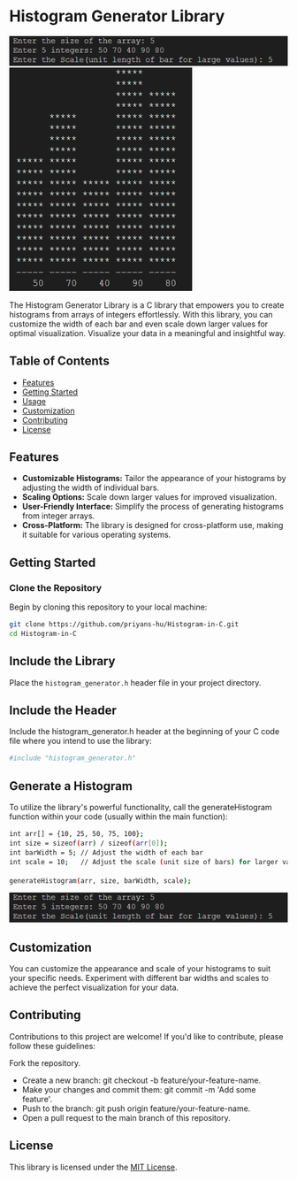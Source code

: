 # Histogram Generator Library

![Input](images/input.png)
![Sample Histogram](images/histogram.png)

The Histogram Generator Library is a C library that empowers you to create histograms from arrays of integers effortlessly. With this library, you can customize the width of each bar and even scale down larger values for optimal visualization. Visualize your data in a meaningful and insightful way.

## Table of Contents

- [Features](#features)
- [Getting Started](#getting-started)
- [Usage](#usage)
- [Customization](#customization)
- [Contributing](#contributing)
- [License](#license)

## Features

- **Customizable Histograms:** Tailor the appearance of your histograms by adjusting the width of individual bars.
- **Scaling Options:** Scale down larger values for improved visualization.
- **User-Friendly Interface:** Simplify the process of generating histograms from integer arrays.
- **Cross-Platform:** The library is designed for cross-platform use, making it suitable for various operating systems.

## Getting Started

### Clone the Repository

Begin by cloning this repository to your local machine:

```bash
git clone https://github.com/priyans-hu/Histogram-in-C.git
cd Histogram-in-C
```
## Include the Library

Place the `histogram_generator.h` header file in your project directory.

## Include the Header

Include the histogram_generator.h header at the beginning of your C code file where you intend to use the library:

```bash
#include "histogram_generator.h"
```

## Generate a Histogram

To utilize the library's powerful functionality, call the generateHistogram function within your code (usually within the main function):

```bash
int arr[] = {10, 25, 50, 75, 100};
int size = sizeof(arr) / sizeof(arr[0]);
int barWidth = 5; // Adjust the width of each bar
int scale = 10;   // Adjust the scale (unit size of bars) for larger values

generateHistogram(arr, size, barWidth, scale);
```

![Input](images/input.png)

## Customization

You can customize the appearance and scale of your histograms to suit your specific needs. Experiment with different bar widths and scales to achieve the perfect visualization for your data.

## Contributing

Contributions to this project are welcome! If you'd like to contribute, please follow these guidelines:

Fork the repository.
- Create a new branch: git checkout -b feature/your-feature-name.
- Make your changes and commit them: git commit -m 'Add some feature'.
- Push to the branch: git push origin feature/your-feature-name.
- Open a pull request to the main branch of this repository.

 ## License

 This library is licensed under the [MIT License](LICENSE).
